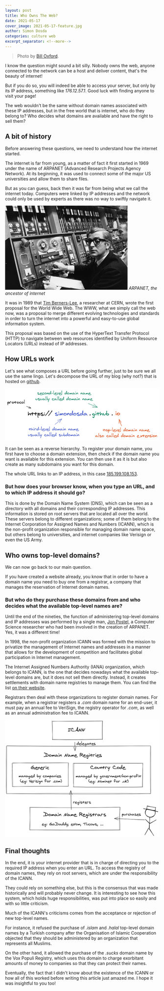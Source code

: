 ```yaml
---
layout: post
title: Who Owns The Web?
date: 2021-05-17
cover_image: 2021-05-17-feature.jpg
author: Simon Dosda
categories: culture web
excerpt_separator: <!--more-->
---
```


> Photo by [Bill Oxford](https://unsplash.com/@bill_oxford).

I know the question might sound a bit silly. Nobody owns the web, anyone connected to the network can be a host and deliver content, that's the beauty of internet!

But if you do so, you will indeed be able to access your server, but only by its IP address, something like _176.12.57.1_. Good luck with finding anyone to visit your page!

<!--more-->

The web wouldn't be the same without domain names associated with these IP addresses, but in the free world that is internet, who do they belong to? Who decides what domains are available and have the right to sell them?

## A bit of history

Before answering these questions, we need to understand how the internet started.

The internet is far from young, as a matter of fact it first started in 1969 under the name of ARPANET (Advanced Research Projects Agency Network). At its beginning, it was used to connect some of the major US universities and allow them to share files.

But as you can guess, back then it was far from being what we call the internet today. Computers were linked by IP addresses and the network could only be used by experts as there was no way to swiftly navigate it.

![arpanet](/assets/images/2021-05-17-arpanet.jpg)
_ARPANET, the ancestor of internet_

It was in 1989 that [Tim Berners-Lee](https://en.wikipedia.org/wiki/Tim_Berners-Lee), a researcher at CERN, wrote the first proposal for the World Wide Web. The WWW, what we simply call the web now, was a proposal to merge different evolving technologies and standards in order to turn the internet into a powerful and easy-to-use global information system.

This proposal was based on the use of the HyperText Transfer Protocol (HTTP) to navigate between web resources identified by Uniform Resource Locators (URLs) instead of IP addresses.

## How URLs work

Let's see what composes a URL before going further, just to be sure we all use the same lingo. Let's decompose the URL of my blog (why not?) that is hosted on [github](https://simondosda.github.io).

![url lingo](/assets/images/2021-05-17-lingo.png)

It can be seen as a reverse hierarchy. To register your domain name, you first have to choose a domain extension, then check if the domain name you want is available for this extension. You can then use it as it is but also create as many subdomains you want for this domain.

The whole URL links to an IP address, in this case [185.199.108.153](http://185.199.108.153).

### But how does your browser know, when you type an URL, and to which IP address it should go?

This is done by the Domain Name System (DNS), which can be seen as a directory with all domains and their corresponding IP addresses. This information is stored on root servers that are located all over the world. These servers belong to different organizations; some of them belong to the Internet Corporation for Assigned Names and Numbers (ICANN), which is the non-profit organization responsible for managing domain name space, but others belong to universities, and internet companies like Verisign or even the US Army.

## Who owns top-level domains?

We can now go back to our main question.

If you have created a website already, you know that in order to have a domain name you need to buy one from a registrar, a company that manages the reservation of Internet domain names.

### But who do they purchase these domains from and who decides what the available top-level names are?

Until the end of the nineties, the function of administering top-level domains and IP addresses was performed by a single man, [Jon Postel](https://en.wikipedia.org/wiki/Jon_Postel), a Computer Science researcher who had been involved in the creation of ARPANET. Yes, it was a different time!

In 1998, the non-profit organization ICANN was formed with the mission to privatize the management of Internet names and addresses in a manner that allows for the development of competition and facilitates global participation in Internet management.

The Internet Assigned Numbers Authority (IANA) organization, which belongs to ICANN, is the one that decides nowadays what the available top-level domains are, but it does not sell them directly. Instead, it creates settlements with domain name registries to manage them. You can find the list [on their website](https://www.iana.org/domains/root/db).

Registrars then deal with these organizations to register domain names. For example, when a registrar registers a _.com_ domain name for an end-user, it must pay an annual fee to VeriSign, the registry operator for _.com_, as well as an annual administration fee to ICANN.

![registrar](/assets/images/2021-05-17-registrar.png)

## Final thoughts

In the end, it is your internet provider that is in charge of directing you to the required IP address when you enter an URL. To access the registry of domain names, they rely on root servers, which are under the responsibility of the ICANN.

They could rely on something else, but this is the consensus that was made historically and will probably never change. It is interesting to see how this system, which holds huge responsibilities, was put into place so easily and with so little criticism.

Much of the ICANN's criticisms comes from the acceptance or rejection of new top-level names.

For instance, it refused the purchase of _.islam_ and _.halal_ top-level domain names by a Turkish company after the Organisation of Islamic Cooperation objected that they should be administered by an organization that represents all Muslims.

On the other hand, it allowed the purchase of the _.sucks_ domain name by the Vox Populi Registry, which uses this domain to charge exorbitant amounts of money to companies so that they can protect their names.

Eventually, the fact that I didn't know about the existence of the ICANN or how all of this worked before writing this article just amazed me. I hope it was insightful to you too!
